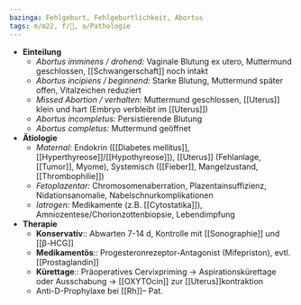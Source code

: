 ```yaml
---
bazinga: Fehlgeburt, Fehlgeburtlichkeit, Abortus
tags: m/m22, f/🦩, a/Pathologie
---
```

- **Einteilung**
	- *Abortus imminens / drohend:* Vaginale Blutung ex utero, Muttermund geschlossen, [[Schwangerschaft]] noch intakt
	- *Abortus incipiens / beginnend:* Starke Blutung, Muttermund später offen, Vitalzeichen reduziert
	- *Missed Abortion / verhalten:* Muttermund geschlossen, [[Uterus]] klein und hart (Embryo verbleibt im [[Uterus]])
	- *Abortus incompletus:* Persistierende Blutung
	- *Abortus completus:* Muttermund geöffnet
- **Ätiologie**
	- *Maternal:* Endokrin ([[Diabetes mellitus]], [[Hyperthyreose]]/[[Hypothyreose]]), [[Uterus]] (Fehlanlage, [[Tumor]], Myome), Systemisch ([[Fieber]], Mangelzustand, [[Thrombophilie]])
	- *Fetoplazentar:* Chromosomenaberration, Plazentainsuffizienz, Nidationsanomalie, Nabelschnurkomplikationen
	- *Iatrogen:* Medikamente (z.B. [[Cytostatika]]), Amniozentese/Chorionzottenbiopsie, Lebendimpfung
- **Therapie**
	- **Konservativ**:: Abwarten 7-14 d, Kontrolle mit [[Sonographie]] und [[β-HCG]]
	- **Medikamentös**:: Progesteronrezeptor-Antagonist (Mifepriston), evtl. [[Prostaglandin]]
	- **Kürettage**:: Präoperatives Cervixpriming → Aspirationskürettage oder Ausschabung → [[OXYTOcin]] zur [[Uterus]]kontraktion
	- Anti-D-Prophylaxe bei [[Rh]]– Pat.